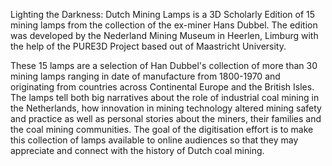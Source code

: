 Lighting the Darkness: Dutch Mining Lamps is a 3D Scholarly Edition of 15 mining lamps from the collection of the ex-miner Hans Dubbel. The edition was developed by the Nederland Mining Museum in Heerlen, Limburg with the help of the PURE3D Project based out of Maastricht University. 

These 15 lamps are a selection of Han Dubbel's collection of more than 30 mining lamps ranging in date of manufacture from 1800-1970 and originating from countries across Continental Europe and the British Isles. The lamps tell both big narratives about the role of industrial coal mining in the Netherlands, how innovation in mining technology altered mining safety and practice as well as personal stories about the miners, their families and the coal mining communities. The goal of the digitisation effort is to make this collection of lamps available to online audiences so that they may appreciate and connect with the history of Dutch coal mining. 